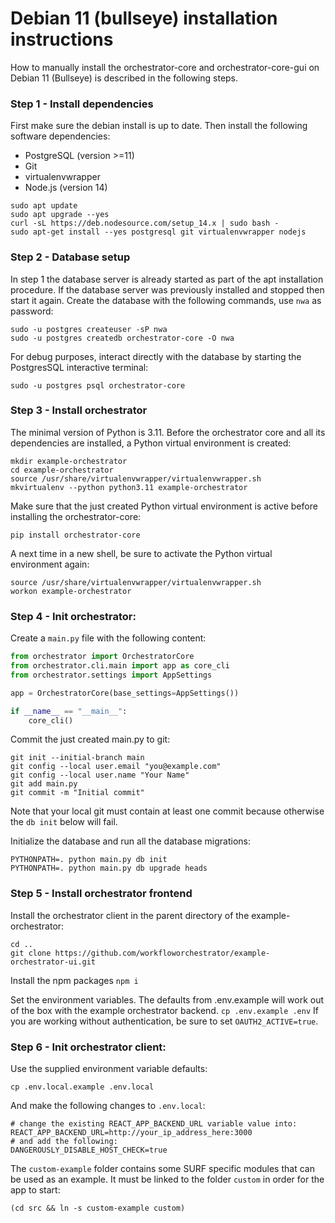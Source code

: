# Debian 11 (bullseye) installation instructions

How to manually install the orchestrator-core and orchestrator-core-gui on
Debian 11
(Bullseye) is described in the following steps.

### Step 1 - Install dependencies

First make sure the debian install is up to date. Then install the following
software dependencies:

* PostgreSQL (version >=11)
* Git
* virtualenvwrapper
* Node.js (version 14)

``` shell
sudo apt update
sudo apt upgrade --yes
curl -sL https://deb.nodesource.com/setup_14.x | sudo bash -
sudo apt-get install --yes postgresql git virtualenvwrapper nodejs
```

### Step 2 - Database setup

In step 1 the database server is already started as part of the apt
installation procedure. If the database server was previously installed and
stopped then start it again. Create the database with the following commands,
use `nwa` as password:

``` shell
sudo -u postgres createuser -sP nwa
sudo -u postgres createdb orchestrator-core -O nwa
```

For debug purposes, interact directly with the database by starting the
PostgresSQL interactive terminal:

``` shell
sudo -u postgres psql orchestrator-core
```

### Step 3 - Install orchestrator

The minimal version of Python is 3.11. Before the orchestrator core and all its
dependencies are installed, a Python virtual environment is created:

```shell
mkdir example-orchestrator
cd example-orchestrator
source /usr/share/virtualenvwrapper/virtualenvwrapper.sh
mkvirtualenv --python python3.11 example-orchestrator
```

Make sure that the just created Python virtual environment is active before
installing the orchestrator-core:

```shell
pip install orchestrator-core
```

A next time in a new shell, be sure to activate the Python virtual environment
again:

```shell
source /usr/share/virtualenvwrapper/virtualenvwrapper.sh
workon example-orchestrator
```

### Step 4 - Init orchestrator:

Create a `main.py` file with the following content:

``` python
from orchestrator import OrchestratorCore
from orchestrator.cli.main import app as core_cli
from orchestrator.settings import AppSettings

app = OrchestratorCore(base_settings=AppSettings())

if __name__ == "__main__":
    core_cli()
```

Commit the just created main.py to git:

```shell
git init --initial-branch main
git config --local user.email "you@example.com"
git config --local user.name "Your Name"
git add main.py
git commit -m "Initial commit"
```

Note that your local git must contain at least one commit because otherwise the
`db init` below will fail.

Initialize the database and run all the database migrations:

```shell
PYTHONPATH=. python main.py db init
PYTHONPATH=. python main.py db upgrade heads
```

### Step 5 - Install orchestrator frontend

Install the orchestrator client in the parent directory of the
example-orchestrator:

```shell
cd ..
git clone https://github.com/workfloworchestrator/example-orchestrator-ui.git
```

Install the npm packages
`npm i`

Set the environment variables. The defaults from .env.example will work out of the box with the example orchestrator backend.
`cp .env.example .env`
If you are working without authentication, be sure to set `OAUTH2_ACTIVE=true`.

### Step 6 - Init orchestrator client:

Use the supplied environment variable defaults:

```shell
cp .env.local.example .env.local
```

And make the following changes to `.env.local`:

```shell
# change the existing REACT_APP_BACKEND_URL variable value into:
REACT_APP_BACKEND_URL=http://your_ip_address_here:3000
# and add the following:
DANGEROUSLY_DISABLE_HOST_CHECK=true
```

The `custom-example` folder contains some SURF specific modules that can be
used as an example. It must be linked to the folder `custom` in order for the
app to start:

```shell
(cd src && ln -s custom-example custom)
```
